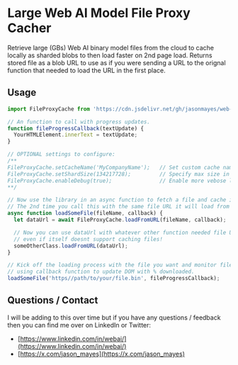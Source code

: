 # Large Web AI Model File Proxy Cacher

Retrieve large (GBs) Web AI binary model files from the cloud to cache locally as sharded blobs to then load faster on 2nd page load. Returns stored file as a blob URL to use as if you were sending a URL to the orignal function that needed to load the URL in the first place.

## Usage

```js
import FileProxyCache from 'https://cdn.jsdelivr.net/gh/jasonmayes/web-ai-model-proxy-cache@main/FileProxyCache.min.js';

// An function to call with progress updates.
function fileProgressCallback(textUpdate) {
  YourHTMLElement.innerText = textUpdate;
}

// OPTIONAL settings to configure:
/**
FileProxyCache.setCacheName('MyCompanyName');   // Set custom cache name to use for storage.
FileProxyCache.setShardSize(134217728);         // Specify max size in Bytes of each shard in cache.
FileProxyCache.enableDebug(true);               // Enable more vebose logging for status.
**/

// Now use the library in an async function to fetch a file and cache it.
// The 2nd time you call this with the same file URL it will load from local cache instead!
async function loadSomeFile(fileName, callback) {
  let dataUrl = await FileProxyCache.loadFromURL(fileName, callback);

  // Now you can use dataUrl with whatever other function needed file URL,
  // even if itself doesnt support caching files!
  someOtherClass.loadFromURL(dataUrl);
}

// Kick off the loading process with the file you want and monitor file progress
// using callback function to update DOM with % downloaded.
loadSomeFile('https//path/to/your/file.bin', fileProgressCallback);
```

## Questions / Contact

I will be adding to this over time but if you have any questions / feedback then you can find me over on LinkedIn or Twitter:

* [https://www.linkedin.com/in/webai/](https://www.linkedin.com/in/webai/)
* [https://x.com/jason_mayes](https://x.com/jason_mayes)
